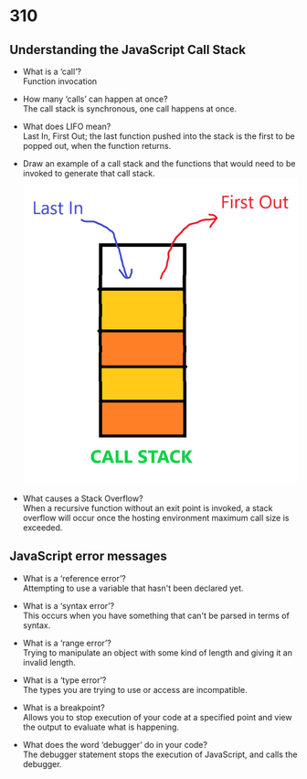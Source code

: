 # 310

## Understanding the JavaScript Call Stack

- What is a ‘call’?  
Function invocation

- How many ‘calls’ can happen at once?  
The call stack is synchronous, one call happens at once.

- What does LIFO mean?  
Last In, First Out; the last function pushed into the stack is the first to be popped out, when the function returns.

- Draw an example of a call stack and the functions that would need to be invoked to generate that call stack.  
![Call Stack](./LIFO%20Call%20Stack.png)

- What causes a Stack Overflow?  
When a recursive function without an exit point is invoked, a stack overflow will occur once the hosting environment maximum call size is exceeded.

## JavaScript error messages

- What is a ‘reference error’?  
Attempting to use a variable that hasn't been declared yet.

- What is a ‘syntax error’?  
This occurs when you have something that can't be parsed in terms of syntax.

- What is a ‘range error’?  
Trying to manipulate an object with some kind of length and giving it an invalid length.

- What is a ‘type error’?  
The types you are trying to use or access are incompatible.

- What is a breakpoint?  
Allows you to stop execution of your code at a specified point and view the output to evaluate what is happening.

- What does the word ‘debugger’ do in your code?  
The debugger statement stops the execution of JavaScript, and calls the debugger.
